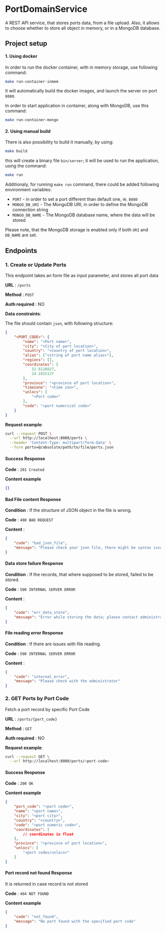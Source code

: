 # PortDomainService

A REST API service, that stores ports data, from a file upload. Also, it allows to choose whether to store all object in memory, or in a MongoDB database.

## Project setup

#### 1. Using docker

In order to run the docker container, with in memory storage, use following command:

```sh
make run-container-inmem
```

It will automatically build the docker images, and launch the server on port `8080`.

In order to start application in container, along with MongoDB, use this command:

```sh
make run-container-mongo
```

#### 2. Using manual build

There is also possibility to build it manually, by using:

```sh
make build
```

this will create a binary file `bin/server`; it will be used to run the application, using the command:

```sh
make run
```

Additionaly, for running `make run` command, there could be added following environment variables:
- `PORT` - in order to set a port different than default one, ie. `8080`
- `MONGO_DB_URI` - The MongoDB URI, in order to define the MongoDB connection string
- `MONGO_DB_NAME` - The MongoDB database name, where the data will be stored

Please note, that the MongoDB storage is enabled only if both `URI` and `DB_NAME` are set.

## Endpoints

### 1. Create or Update Ports

This endpoint takes an form file as input parameter, and stores all port data

**URL** : `/ports`

**Method** : `POST`

**Auth required** : NO

**Data constraints**:

The file should contain `json`, with following structure:
```json
{
    "<PORT_CODE>": {
        "name": "<Port name>",
        "city": "<City of port location>",
        "country": "<country of port location>",
        "alias": ["<string of port name alias>"],
        "regions": [],
        "coordinates": [
            52.6126027,
            24.1915137
        ],
        "province": "<province of port location>",
        "timezone": "<time zon>",
        "unlocs": [
            "<Port code>"
        ],
        "code": "<port numerical code>"
    }
}
```

**Request example**:

```sh
curl --request POST \
  --url http://localhost:8080/ports \
  --header 'Content-Type: multipart/form-data' \
  --form ports=@/absolute/path/to/file/ports.json
```

#### Success Response

**Code** : `201 Created`

**Content example**

```json
{}
```

#### Bad File content Response

**Condition** : If the structure of JSON object in the file is wrong.

**Code** : `400 BAD REQUEST`

**Content** :

```json
{
    "code": "bad_json_file",
    "message": "Please check your json file, there might be syntax issues"
}
```

#### Data store failure Response

**Condition** : If the records, that where supposed to be stored, failed to be stored.

**Code** : `500 INTERNAL SERVER ERROR`

**Content** :

```json
{
    "code": "err_data_store",
    "message": "Error while storing the data; please contact administrator to check the reason of failure"
}
```

#### File reading error Response

**Condition** : If there are issues with file reading.

**Code** : `500 INTERNAL SERVER ERROR`

**Content** :

```json
{
    "code": "internal_error",
    "message": "Please check with the administrator"
}
```

### 2. GET Ports by Port Code

Fetch a port record by specific Port Code

**URL** : `/ports/{port_code}`

**Method** : `GET`

**Auth required** : NO

**Request example**:

```sh
curl --request GET \
  --url http://localhost:8080/ports/<port-code>
```

#### Success Response

**Code** : `200 OK`

**Content example**

```json
{
	"port_code": "<port code>",
	"name": "<port name>",
	"city": "<port city>",
	"country": "<country>",
	"code": "<port numeric code>",
	"coordinates": [
		// coordinates in float
	],
	"province": "<province of port location>",
	"unlocs": [
		"<port codes/unlocs>"
	]
}
```

#### Port record not found Response

It is returned in case record is not stored

**Code** : `404 NOT FOUND`

**Content example**

```json
{
	"code": "not_found",
	"message": "No port found with the specified port code"
}
```